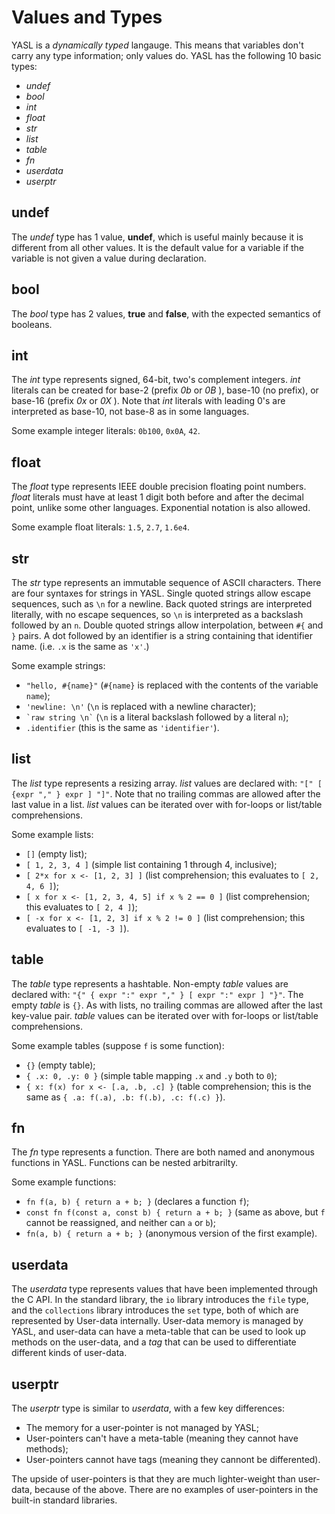 # Values and Types

YASL is a _dynamically typed_ langauge. This means that variables don't carry any type information; only values do. YASL has the following 10 basic types:
* _undef_
* _bool_
* _int_
* _float_
* _str_
* _list_
* _table_
* _fn_
* _userdata_
* _userptr_

## undef
The _undef_ type has 1 value, **undef**, which is useful mainly because it is different from all other values. It is the default value for a variable if the variable is not given a value during declaration.

## bool
The _bool_ type has 2 values, **true** and **false**, with the expected semantics of booleans.

## int
The _int_ type represents signed, 64-bit, two's complement integers. _int_ literals can be created for base-2 (prefix _0b_ or _0B_ ), base-10 (no prefix), or base-16 (prefix _0x_ or _0X_ ). Note that _int_ literals with leading 0's are interpreted as base-10, not base-8 as in some languages.

Some example integer literals: `0b100`, `0x0A`, `42`.

## float
The _float_ type represents IEEE double precision floating point numbers. _float_ literals must have at least 1 digit both before and after the decimal point, unlike some other languages. Exponential notation is also allowed.

Some example float literals: `1.5`, `2.7`, `1.6e4`.

## str
The _str_ type represents an immutable sequence of ASCII characters. There are four syntaxes for strings in YASL. Single quoted strings allow escape sequences, such as `\n` for a newline. Back quoted strings are interpreted literally, with no escape sequences, so `\n` is interpreted as a backslash followed by an `n`. Double quoted strings allow interpolation, between `#{` and `}` pairs. A dot followed by an identifier is a string containing that identifier name. (i.e. `.x` is the same as `'x'`.)

Some example strings: 
* `"hello, #{name}"` (`#{name}` is replaced with the contents of the variable `name`);
* `'newline: \n'` (`\n` is replaced with a newline character);
* `` `raw string \n` `` (`\n` is a literal backslash followed by a literal `n`);
* `.identifier` (this is the same as `'identifier'`).

## list
The _list_ type represents a resizing array. _list_ values are declared with: `"[" [ {expr "," } expr ] "]"`. Note that no trailing commas are allowed after the last value in a list. _list_ values can be iterated over with for-loops or list/table comprehensions. 

Some example lists:
* `[]` (empty list);
* `[ 1, 2, 3, 4 ]` (simple list containing 1 through 4, inclusive);
* `[ 2*x for x <- [1, 2, 3] ]` (list comprehension; this evaluates to `[ 2, 4, 6 ]`);
* `[ x for x <- [1, 2, 3, 4, 5] if x % 2 == 0 ]` (list comprehension; this evaluates to `[ 2, 4 ]`);
* `[ -x for x <- [1, 2, 3] if x % 2 != 0 ]` (list comprehension; this evaluates to `[ -1, -3 ]`).

## table
The _table_ type represents a hashtable. Non-empty _table_ values are declared with: `"{" { expr ":" expr "," } [ expr ":" expr ] "}"`. The empty _table_ is `{}`. As with lists, no trailing commas are allowed after the last key-value pair. _table_ values can be iterated over with for-loops or list/table comprehensions. 

Some example tables (suppose `f` is some function):
* `{}` (empty table);
* `{ .x: 0, .y: 0 }` (simple table mapping `.x` and `.y` both to `0`);
* `{ x: f(x) for x <- [.a, .b, .c] }` (table comprehension; this is the same as `{ .a: f(.a), .b: f(.b), .c: f(.c) }`).

## fn
The _fn_ type represents a function. There are both named and anonymous functions in YASL. Functions can be nested arbitrarilty.

Some example functions:
* `fn f(a, b) { return a + b; }` (declares a function `f`);
* `const fn f(const a, const b) { return a + b; }` (same as above, but `f` cannot be reassigned, and neither can `a` or `b`);
* `fn(a, b) { return a + b; }` (anonymous version of the first example).

## userdata
The _userdata_ type represents values that have been implemented through the C API. In the standard library, the `io` library introduces the `file` type, and the `collections` library introduces the `set` type, both of which are represented by User-data internally. User-data memory is managed by YASL, and user-data can have a meta-table that can be used to look up methods on the user-data, and a _tag_ that can be used to differentiate different kinds of user-data.

## userptr
The _userptr_ type is similar to _userdata_, with a few key differences:
* The memory for a user-pointer is not managed by YASL;
* User-pointers can't have a meta-table (meaning they cannot have methods);
* User-pointers cannot have tags (meaning they cannont be differented).

The upside of user-pointers is that they are much lighter-weight than user-data, because of the above. There are no examples of user-pointers in the built-in standard libraries.






